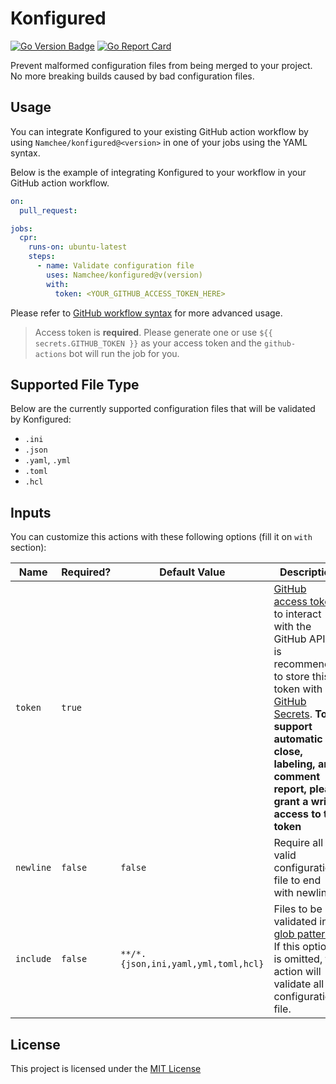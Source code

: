 # Konfigured

[![Go Version Badge](https://img.shields.io/github/go-mod/go-version/namchee/konfigured)](https://github.com/Namchee/konfigured) [![Go Report Card](https://goreportcard.com/badge/github.com/Namchee/konfigured)](https://goreportcard.com/report/github.com/Namchee/konfigured)

Prevent malformed configuration files from being merged to your project. No more breaking builds caused by bad configuration files.

## Usage 

You can integrate Konfigured to your existing GitHub action workflow by using `Namchee/konfigured@<version>` in one of your jobs using the YAML syntax.

Below is the example of integrating Konfigured to your workflow in your GitHub action workflow.

```yml
on:
  pull_request:

jobs:
  cpr:
    runs-on: ubuntu-latest
    steps:
      - name: Validate configuration file
        uses: Namchee/konfigured@v(version)
        with:
          token: <YOUR_GITHUB_ACCESS_TOKEN_HERE>
```

Please refer to [GitHub workflow syntax](https://docs.github.com/en/free-pro-team@latest/actions/reference/workflow-syntax-for-github-actions#about-yaml-syntax-for-workflows) for more advanced usage.

> Access token is **required**. Please generate one or use `${{ secrets.GITHUB_TOKEN }}` as your access token and the `github-actions` bot will run the job for you.

## Supported File Type

Below are the currently supported configuration files that will be validated by Konfigured:

- `.ini`
- `.json`
- `.yaml`, `.yml`
- `.toml`
- `.hcl`

## Inputs

You can customize this actions with these following options (fill it on `with` section):

| **Name**              | **Required?** | **Default Value**                       | **Description**                                                                                                                                                                                                                                                                                                            |
| --------------------- | ------------- | --------------------------------------- | -------------------------------------------------------------------------------------------------------------------------------------------------------------------------------------------------------------------------------------------------------------------------------------------------------------------------- |
| `token`        | `true`        |                                         | [GitHub access token](https://docs.github.com/en/free-pro-team@latest/github/authenticating-to-github/creating-a-personal-access-token) to interact with the GitHub API. It is recommended to store this token with [GitHub Secrets](https://docs.github.com/en/free-pro-team@latest/actions/reference/encrypted-secrets). **To support automatic close, labeling, and comment report, please grant a write access to the token** |
| `newline` | `false` | `false` | Require all valid configuration file to end with newline.
| `include` | `false` | `**/*.{json,ini,yaml,yml,toml,hcl}` | Files to be validated in [glob pattern](https://en.wikipedia.org/wiki/Glob_(programming)). If this option is omitted, the action will validate all configuration file.

## License

This project is licensed under the [MIT License](./LICENSE)
